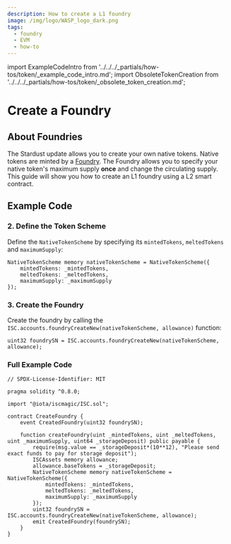 ```yaml
---
description: How to create a L1 foundry
image: /img/logo/WASP_logo_dark.png
tags:
  - foundry
  - EVM
  - how-to
---
```

import ExampleCodeIntro from '../../../_partials/how-tos/token/_example_code_intro.md';
import ObsoleteTokenCreation from '../../../_partials/how-tos/token/_obsolete_token_creation.md';

# Create a Foundry

<ObsoleteTokenCreation/>

## About Foundries

The Stardust update allows you to create your own native tokens. Native tokens are minted by a [Foundry](/tips/tips/TIP-0018/#foundry-output). 
The Foundry allows you to specify your native token's maximum supply **once** and change the circulating supply. 
This guide will show you how to create an L1 foundry using a L2 smart contract.

## Example Code

<ExampleCodeIntro/>

### 2. Define the Token Scheme

Define the `NativeTokenScheme` by specifying its `mintedTokens`, `meltedTokens` and `maximumSupply`:

```solidity
NativeTokenScheme memory nativeTokenScheme = NativeTokenScheme({
    mintedTokens: _mintedTokens,
    meltedTokens: _meltedTokens,
    maximumSupply: _maximumSupply
});
```

### 3. Create the Foundry

Create the foundry by calling the `ISC.accounts.foundryCreateNew(nativeTokenScheme, allowance)` function:

```solidity
uint32 foundrySN = ISC.accounts.foundryCreateNew(nativeTokenScheme, allowance);
```

### Full Example Code 

```solidity
// SPDX-License-Identifier: MIT

pragma solidity ^0.8.0;

import "@iota/iscmagic/ISC.sol";

contract CreateFoundry {
    event CreatedFoundry(uint32 foundrySN);

    function createFoundry(uint _mintedTokens, uint _meltedTokens, uint _maximumSupply, uint64 _storageDeposit) public payable {
        require(msg.value == _storageDeposit*(10**12), "Please send exact funds to pay for storage deposit");
        ISCAssets memory allowance;
        allowance.baseTokens = _storageDeposit;
        NativeTokenScheme memory nativeTokenScheme = NativeTokenScheme({
            mintedTokens: _mintedTokens,
            meltedTokens: _meltedTokens,
            maximumSupply: _maximumSupply
        });
        uint32 foundrySN = ISC.accounts.foundryCreateNew(nativeTokenScheme, allowance);
        emit CreatedFoundry(foundrySN);
    }
}
```
